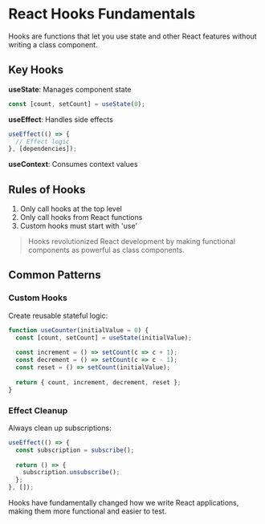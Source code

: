 # React Hooks Fundamentals

Hooks are functions that let you use state and other React features without writing a class component.

## Key Hooks

**useState**: Manages component state
```javascript
const [count, setCount] = useState(0);
```

**useEffect**: Handles side effects
```javascript
useEffect(() => {
  // Effect logic
}, [dependencies]);
```

**useContext**: Consumes context values

## Rules of Hooks
1. Only call hooks at the top level
2. Only call hooks from React functions
3. Custom hooks must start with 'use'

> Hooks revolutionized React development by making functional components as powerful as class components.

## Common Patterns

### Custom Hooks
Create reusable stateful logic:

```javascript
function useCounter(initialValue = 0) {
  const [count, setCount] = useState(initialValue);
  
  const increment = () => setCount(c => c + 1);
  const decrement = () => setCount(c => c - 1);
  const reset = () => setCount(initialValue);
  
  return { count, increment, decrement, reset };
}
```

### Effect Cleanup
Always clean up subscriptions:

```javascript
useEffect(() => {
  const subscription = subscribe();
  
  return () => {
    subscription.unsubscribe();
  };
}, []);
```

Hooks have fundamentally changed how we write React applications, making them more functional and easier to test.